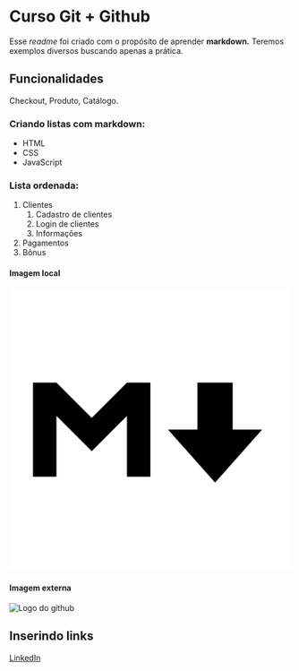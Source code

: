 # Curso Git + Github 

Esse *readme* foi criado com o propósito de aprender **markdown.**
Teremos exemplos diversos buscando apenas a prática.

## Funcionalidades

Checkout, Produto, Catálogo.

### Criando listas com markdown:

* HTML
* CSS
* JavaScript

### Lista ordenada:

1. Clientes
    1. Cadastro de clientes
    2. Login de clientes
    3. Informações
2. Pagamentos
3. Bônus

#### Imagem local

![Logo markdown](img/logomarkdown.png)

#### Imagem externa

![Logo do github](https://github.githubassets.com/images/modules/logos_page/GitHub-Mark.png)

## Inserindo links

[LinkedIn](https://www.linkedin.com/in/renanstefani/)
